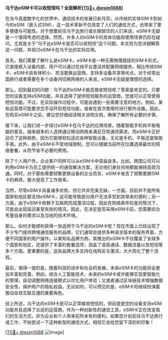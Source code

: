 **乌干达eSIM卡可以收短信吗？全面解析[[TG💪+ @esim1088](https://t.me/s/esim1088)]**

在当今高度数字化的世界中，通信技术的发展日新月异。从传统的实体SIM卡到如今的eSIM（嵌入式SIM），这一技术革新不仅改变了人们的通信方式，也带来了更多便捷与可能性。对于想要前往乌干达旅行或长期居住的人们来说，eSIM卡无疑是一个值得考虑的选择。然而，许多人对eSIM卡的具体功能和使用场景仍存在疑问，尤其是关于“乌干达eSIM卡是否可以收短信”这个问题。本文将为您详细解答这一问题，并探讨eSIM卡在乌干达的实际应用。

首先，我们需要了解什么是eSIM卡。eSIM卡是一种无需物理插拔的SIM卡形式，它直接嵌入设备内部，用户可以通过在线平台激活并配置网络服务。相比传统SIM卡，eSIM卡具有体积小、灵活更换运营商、支持多设备共享等优点。对于经常出国旅行或者需要在多个设备间切换网络的人来说，eSIM卡无疑是理想的选择。

那么，回到最初的问题：乌干达的eSIM卡能否接收短信呢？答案是肯定的。只要您的设备支持eSIM功能，并且选择了提供短信服务的运营商，您就可以正常使用短信功能。不过，在实际操作过程中，可能会遇到一些需要注意的地方。例如，某些运营商可能要求您手动开启短信功能，或者在首次使用时进行额外设置。因此，在购买eSIM卡之前，建议您仔细阅读相关说明文档，确保了解所有必要的步骤。

接下来，让我们进一步探讨eSIM卡在乌干达的应用场景。随着智能手机和平板电脑的普及，越来越多的人选择通过移动网络来满足日常通讯需求。而eSIM卡正好迎合了这种趋势，因为它能够轻松适应各种智能设备，无论是手机、平板还是智能手表。此外，由于eSIM卡不受地域限制，您可以根据当前所在位置选择最优的网络套餐，从而节省不必要的费用。

除了个人用户外，企业客户同样可以从eSIM卡中获益良多。比如，跨国公司可以利用eSIM卡为员工提供统一的通信解决方案，无论他们身处何地都能保持高效沟通。同时，对于那些需要频繁更换设备的企业而言，eSIM卡省去了频繁更换SIM卡的麻烦，极大提高了工作效率。

当然，尽管eSIM卡具备诸多优势，但它并非完美无缺。一方面，目前并不是所有国家和地区都支持eSIM卡，这可能导致部分用户无法享受到其带来的便利；另一方面，由于eSIM卡依赖于互联网完成激活过程，因此在网络条件较差的情况下，可能会出现延迟甚至失败的情况。因此，在决定是否采用eSIM卡前，您需要综合考量自身的需求以及当地的技术环境。

那么，如何才能顺利获得一张适用于乌干达的eSIM卡呢？现在市面上已经出现了不少专门提供跨境通信服务的品牌，它们通常会提供多种语言版本的服务界面，方便不同国家的用户操作。以某知名品牌为例，其推出的eSIM卡不仅覆盖了全球多个国家和地区，还提供了丰富的套餐选项，涵盖了语音通话、数据流量以及短信等多个方面。更重要的是，这些品牌大多支持在线购买与激活，大大简化了整个流程。

最后，值得一提的是，随着科技的进步和社会的发展，未来eSIM卡的功能将会更加丰富和完善。例如，结合人工智能技术，未来的eSIM卡或许能够实现更智能化的管理，自动调整网络连接模式以优化用户体验；又或者通过区块链技术增强数据安全性，保护用户的隐私权益。无论如何，可以预见的是，eSIM卡将继续扮演着推动全球互联互通的重要角色。

综上所述，乌干达的eSIM卡是可以正常接收短信的，但前提是您的设备支持eSIM功能并且选择了合适的运营商。作为一种创新性的通信工具，eSIM卡正在改变我们的生活方式，并为企业和个人带来前所未有的便利。如果您计划前往乌干达旅行或工作，不妨尝试一下这种新型的通信方式，相信它会给您留下深刻的印象！

[[TG💪+ @esim1088](https://t.me/s/esim1088) ![Image](https://i.postimg.cc/4NQfJmqS/Snipaste-2025-05-13-00-14-12.png)]